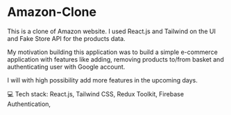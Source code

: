 # Amazon-Clone
This is a clone of Amazon website. I used React.js and Tailwind on the UI and Fake Store API for the products data.

My motivation building this application was to build a simple e-commerce application with features like adding, removing products to/from basket and authenticating user with Google account.

I will with high possibility add more features in the upcoming days.

💻 Tech stack:
React.js,
Tailwind CSS,
Redux Toolkit,
Firebase Authentication,
